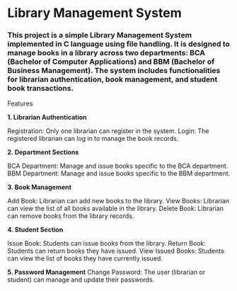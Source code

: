 # Library Management System

### This project is a simple Library Management System implemented in C language using file handling. It is designed to manage books in a library across two departments: BCA (Bachelor of Computer Applications) and BBM (Bachelor of Business Management). The system includes functionalities for librarian authentication, book management, and student book transactions.

Features

**1. Librarian Authentication**

Registration: Only one librarian can register in the system.
Login: The registered librarian can log in to manage the book records.

**2. Department Sections**

BCA Department: Manage and issue books specific to the BCA department.
BBM Department: Manage and issue books specific to the BBM department.

**3. Book Management**

Add Book: Librarian can add new books to the library.
View Books: Librarian can view the list of all books available in the library.
Delete Book: Librarian can remove books from the library records.

**4. Student Section**

Issue Book: Students can issue books from the library.
Return Book: Students can return books they have issued.
View Issued Books: Students can view the list of books they have currently issued.

**5. Password Management**
Change Password: The user (librarian or student) can manage and update their passwords.

